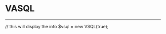 # VASQL
------------------------------------------------------


// this will display the info
$vsql = new VSQL(true);
